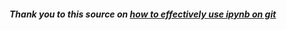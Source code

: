 ##### Thank you to this source on [how to effectively use ipynb on git](https://blog.reviewnb.com/github-jupyter-notebook/)